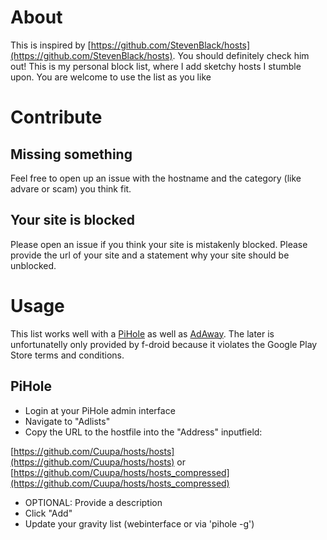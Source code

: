 # About

This is inspired by [https://github.com/StevenBlack/hosts](https://github.com/StevenBlack/hosts). You should definitely check him out!
This is my personal block list, where I add sketchy hosts I stumble upon. You are welcome to use the list as you like

# Contribute

## Missing something
Feel free to open up an issue with the hostname and the category (like advare or scam) you think fit.

## Your site is blocked
Please open an issue if you think your site is mistakenly blocked. Please provide the url of your site and a statement why your site should be unblocked.

# Usage

This list works well with a [PiHole](https://pi-hole.net) as well as [AdAway](https://f-droid.org/packages/org.adaway/). The later is unfortunatelly only provided by f-droid because it violates the Google Play Store terms and conditions.

## PiHole
- Login at your PiHole admin interface
- Navigate to "Adlists"
- Copy the URL to the hostfile into the "Address" inputfield:

 [https://github.com/Cuupa/hosts/hosts](https://github.com/Cuupa/hosts/hosts) or [https://github.com/Cuupa/hosts/hosts_compressed](https://github.com/Cuupa/hosts/hosts_compressed)
- OPTIONAL: Provide a description
- Click "Add"
- Update your gravity list (webinterface or via 'pihole -g')
